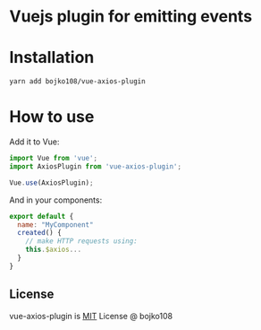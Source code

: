 # Vuejs plugin for emitting events

# Installation

```
yarn add bojko108/vue-axios-plugin
```

# How to use

Add it to Vue:
```js
import Vue from 'vue';
import AxiosPlugin from 'vue-axios-plugin';

Vue.use(AxiosPlugin);
```

And in your components:
```js
export default {
  name: "MyComponent"
  created() {
    // make HTTP requests using:
    this.$axios...
  }
}
```

## License

vue-axios-plugin is [MIT](https://github.com/bojko108/vue-axios-plugin/tree/master/LICENSE) License @ bojko108
